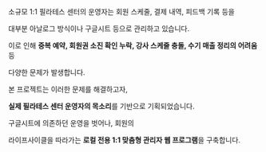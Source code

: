 소규모 1:1 필라테스 센터의 운영자는 회원 스케줄, 결제 내역, 피드백 기록 등을

대부분 아날로그 방식이나 구글시트 등으로 관리하고 있습니다.

이로 인해 **중복 예약, 회원권 소진 확인 누락, 강사 스케줄 충돌, 수기 매출 정리의 어려움** 등

다양한 문제가 발생합니다.

본 프로젝트는 이러한 문제를 해결하고자,

**실제 필라테스 센터 운영자의 목소리**를 기반으로 기획되었습니다.

구글시트에 의존하던 운영을 벗어나, 회원의

라이프사이클을 따라가는 **로컬 전용 1:1 맞춤형 관리자 웹 프로그램**을 구축합니다.   
    
